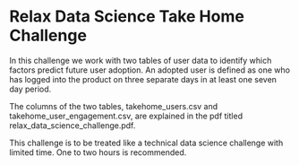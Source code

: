 # Relax Data Science Take Home Challenge

In this challenge we work with two tables of user data to identify which factors predict future user adoption. An adopted user is defined as one who has logged into the product on three separate days in at least one seven day period.

The columns of the two tables, takehome_users.csv and takehome_user_engagement.csv, are explained in the pdf titled relax_data_science_challenge.pdf.

This challenge is to be treated like a technical data science challenge with limited time. One to two hours is recommended. 